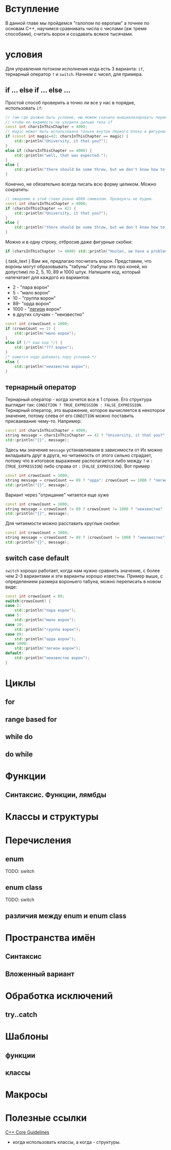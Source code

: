 # Вступление
В данной главе мы пройдемся "галопом по европам" а точнее по основам C++,
научимся сравнивать числа с числами (аж тремя способами), считать ворон и
создавать всякое тысячами.
# условия
Для управления потоком исполнения кода есть 3 варианта: `if`, тернарный оператор `?` и `switch`. Начнем с чисел, для примера. 
## if ... else if ... else ...
Простой способ проверить а точно ли все у нас в порядке, использовать `if`:
```cpp {.example_for_playground ci-wrap=function}
// там где должно быть условие, мы можем сначала инициализировать переменную,
// чтобы ее видимость ну уходила дальше тела if
const int charsInThisChapter = 4000;
// magic может быть использована только внутри первого блока в фигурных скобках
if (const int magic=42; charsInThisChapter == magic) {
    std::println("University, it that you?");
} 
else if (charsInThisChapter == 4000) {
    std::println("well, that was expected.");
} 
else {
    std::println("there should be some throw, but we don't know how to do it for that moment");
}
```
Конечно, не обязательно всегда писать всю форму целиком. Можно сократить: 
```cpp {.example_for_playground ci-wrap=function}
// ожидаемо в этой главе ровно 4000 символом. Проверять не будем.
const int charsInThisChapter = 4000;
if (charsInThisChapter == 42) {
    std::println("University, it that you?");
} 
else {
    std::println("there should be some throw, but we don't know how to do it for that moment");
}
```
Можно и в одну строку, отбросив даже фигурные скобки:
```cpp {.example_for_playground} 
if (charsInThisChapter != 4000) std::println("Huston, we have a problem");
```

{.task_text } Вам же, предлагаю посчитать ворон. Представим, что вороны могут образовывать "табуны" (табуны это про коней, но допустим) по 2, 5, 10, 89 и 1000 штук. Напишите код, который напечатает для каждого из вариантов:
- 2 - "пара ворон"
- 5 - "мало ворон"
- 10 - "группа ворон"
- 89- "орда ворон"
- 1000 - "[легион](https://ru.wikibooks.org/wiki/Heroes_of_Might_and_Magic_III/%D0%98%D0%B3%D1%80%D0%BE%D0%B2%D0%BE%D0%B9_%D0%BC%D0%B8%D1%80#%D0%A0%D0%B0%D0%B7%D0%B2%D0%B5%D0%B4%D0%BA%D0%B0_%D0%B8_%D1%87%D0%B8%D1%81%D0%BB%D0%B5%D0%BD%D0%BD%D0%BE%D1%81%D1%82%D1%8C_%D0%B2%D0%BE%D0%B9%D1%81%D0%BA) ворон"
- в других случаях - "неизвестно"
```cpp {.task_source ci-wrap=function}
const int crowsCount = 1000;
if (crowsCount == 2) {
	std::println("мало ворон");
} 
else if (/* ваш код */) {
	std::println("??? ворон");
}
/* кажется надо добавить пару условий */
else {
	std::println("неизвестно ворон");
}
```
## тернарный оператор
Тернарный оператор - когда хочется все в 1 строке. 
Его структура выглядит так: `CONDITION ? TRUE_EXPRESSION : FALSE_EXPRESSION`. Тернарный оператор, это выражение, которое вычисляется в некоторое значение, потому слева от его `CONDITION` можно поставить присваивание чему-то. Например:
```cpp {.example_for_playground ci-wrap=function}
const int charsInThisChapter = 4000;
string message = charsInThisChapter == 42 ? "University, it that you?": "well, that was expected.";
std::println("{}", message);
```
Здесь мы значение `message`  устанавливаем в зависимости от 
Их можно вкладывать друг в друга, но читаемость от этого сильно страдает, потому что в итоговое выражение располагается либо между `?` и `:` (`TRUE_EXPRESSION`) либо справа от `:` (`FALSE_EXPRESSION`). 
Вот пример
```cpp {.example_for_playground ci-wrap=function}
const int crowsCount = 1000;
string message = crowsCount == 89 ? "орда": crowsCount == 1000 ? "легион" : "неизвестно";
std::println("{}", message);
```
Вариант через "отрицание" читается еще хуже
```cpp {.example_for_playground ci-wrap=function}
const int crowsCount = 1000;
string message = crowsCount != 89 ? crowsCount != 1000 ? "неизвестно" : "легион" : "орда";
std::println("{}", message);
```
Для читаемости можно расставить круглые скобки:
```cpp {.example_for_playground ci-wrap=function}
const int crowsCount = 1000;
string message = crowsCount != 89 ? (crowsCount != 1000 ? "неизвестно" : "легион") : "орда";
std::println("{}", message);
```
## switch case default
`switch` хорошо работает, когда нам нужно сравнить значение, с более чем 2-3 вариантами и эти варианты хорошо известны. 
Пример выше, с определением размера вороньего табуна, можно переписать в новом виде:
```cpp {.example_for_playground ci-wrap=function}
const int crowsCount = 89;
switch(crowsCount) {
case 2:
	std::println("пара ворон");
case 5:
	std::println("мало ворон");
case 10:
	std::println("группа ворон");
case 89:
	std::println("орда ворон");
case 1000:
	std::println("легион ворон");
default:
	std::println("неизвестно ворон");
}
```
# Циклы
## for
## range based for
## while do
## do while

# Функции
## Синтаксис. Функции, лямбды

# Классы и структуры

# Перечисления
## enum
TODO: switch
## enum class
TODO: switch
## различия между enum и enum class

# Пространства имён
## Синтаксис
## Вложенный вариант

# Обработка исключений
## try..catch

# Шаблоны
## функции
## классы 

# Макросы

# Полезные ссылки

[C++ Core Guidelines](https://isocpp.github.io/CppCoreGuidelines/CppCoreGuidelines#c2-use-class-if-the-class-has-an-invariant-use-struct-if-the-data-members-can-vary-independently)
- когда использовать классы, а когда - структуры.

